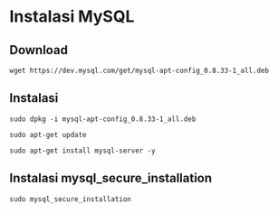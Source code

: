 # Instalasi MySQL

## Download

```
wget https://dev.mysql.com/get/mysql-apt-config_0.8.33-1_all.deb
```

## Instalasi

```
sudo dpkg -i mysql-apt-config_0.8.33-1_all.deb
```

```
sudo apt-get update
```

```
sudo apt-get install mysql-server -y
```

## Instalasi mysql_secure_installation

```
sudo mysql_secure_installation
```
